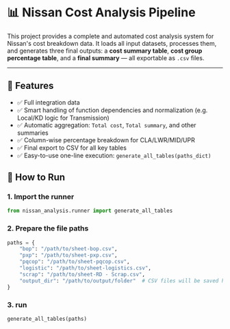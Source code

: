 # 📊 Nissan Cost Analysis Pipeline

This project provides a complete and automated cost analysis system for Nissan's cost breakdown data. It loads all input datasets, processes them, and generates three final outputs: a **cost summary table**, **cost group percentage table**, and a **final summary** — all exportable as `.csv` files.

---

## 🔧 Features

- ✅ Full integration data  
- ✅ Smart handling of function dependencies and normalization (e.g. Local/KD logic for Transmission)  
- ✅ Automatic aggregation: `Total cost`, `Total summary`, and other summaries  
- ✅ Column-wise percentage breakdown for CLA/LWR/MID/UPR  
- ✅ Final export to CSV for all key tables  
- ✅ Easy-to-use one-line execution: `generate_all_tables(paths_dict)`


## 🚀 How to Run

### 1. Import the runner

```python
from nissan_analysis.runner import generate_all_tables
```
### 2. Prepare the file paths

```python
paths = {
    "bop": "/path/to/sheet-bop.csv",
    "pxp": "/path/to/sheet-pxp.csv",
    "pqcop": "/path/to/sheet-pqcop.csv",
    "logistic": "/path/to/sheet-logistics.csv",
    "scrap": "/path/to/sheet-RD - Scrap.csv",
    "output_dir": "/path/to/output/folder"  # CSV files will be saved here
}
```

### 3. run
```python
generate_all_tables(paths)
```
